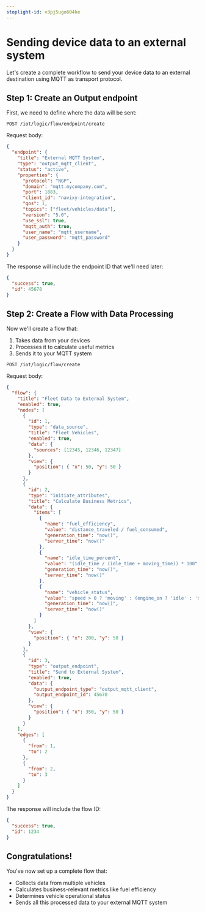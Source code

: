 ```yaml
---
stoplight-id: v3pj5ugo604ke
---
```


# Sending device data to an external system

Let's create a complete workflow to send your device data to an external destination using MQTT as transport protocol.

## Step 1: Create an Output endpoint

First, we need to define where the data will be sent:

```http
POST /iot/logic/flow/endpoint/create
```

Request body:
```json
{
  "endpoint": {
    "title": "External MQTT System",
    "type": "output_mqtt_client",
    "status": "active",
    "properties": {
      "protocol": "NGP",
      "domain": "mqtt.mycompany.com",
      "port": 1883,
      "client_id": "navixy-integration",
      "qos": 1,
      "topics": ["fleet/vehicles/data"],
      "version": "5.0",
      "use_ssl": true,
      "mqtt_auth": true,
      "user_name": "mqtt_username",
      "user_password": "mqtt_password"
    }
  }
}
```

The response will include the endpoint ID that we'll need later:
```json
{
  "success": true,
  "id": 45678
}
```

## Step 2: Create a Flow with Data Processing

Now we'll create a flow that:
1. Takes data from your devices
2. Processes it to calculate useful metrics
3. Sends it to your MQTT system

```http
POST /iot/logic/flow/create
```

Request body:
```json
{
  "flow": {
    "title": "Fleet Data to External System",
    "enabled": true,
    "nodes": [
      {
        "id": 1,
        "type": "data_source",
        "title": "Fleet Vehicles",
        "enabled": true,
        "data": {
          "sources": [12345, 12346, 12347]
        },
        "view": {
          "position": { "x": 50, "y": 50 }
        }
      },
      {
        "id": 2,
        "type": "initiate_attributes",
        "title": "Calculate Business Metrics",
        "data": {
          "items": [
            {
              "name": "fuel_efficiency",
              "value": "distance_traveled / fuel_consumed",
              "generation_time": "now()",
              "server_time": "now()"
            },
            {
              "name": "idle_time_percent",
              "value": "(idle_time / (idle_time + moving_time)) * 100",
              "generation_time": "now()",
              "server_time": "now()"
            },
            {
              "name": "vehicle_status",
              "value": "speed > 0 ? 'moving' : (engine_on ? 'idle' : 'stopped')",
              "generation_time": "now()",
              "server_time": "now()"
            }
          ]
        },
        "view": {
          "position": { "x": 200, "y": 50 }
        }
      },
      {
        "id": 3,
        "type": "output_endpoint",
        "title": "Send to External System",
        "enabled": true,
        "data": {
          "output_endpoint_type": "output_mqtt_client",
          "output_endpoint_id": 45678
        },
        "view": {
          "position": { "x": 350, "y": 50 }
        }
      }
    ],
    "edges": [
      {
        "from": 1,
        "to": 2
      },
      {
        "from": 2,
        "to": 3
      }
    ]
  }
}
```

The response will include the flow ID:
```json
{
  "success": true,
  "id": 1234
}
```

## Congratulations! 

You've now set up a complete flow that:
- Collects data from multiple vehicles
- Calculates business-relevant metrics like fuel efficiency
- Determines vehicle operational status
- Sends all this processed data to your external MQTT system